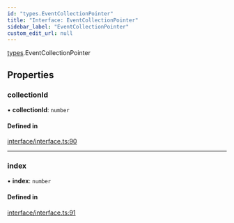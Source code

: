 ```yaml
---
id: "types.EventCollectionPointer"
title: "Interface: EventCollectionPointer"
sidebar_label: "EventCollectionPointer"
custom_edit_url: null
---
```


[types](../namespaces/types.md).EventCollectionPointer

## Properties

### collectionId

• **collectionId**: `number`

#### Defined in

[interface/interface.ts:90](https://github.com/CityOfZion/isengard/blob/3adaf39/sdk/src/interface/interface.ts#L90)

___

### index

• **index**: `number`

#### Defined in

[interface/interface.ts:91](https://github.com/CityOfZion/isengard/blob/3adaf39/sdk/src/interface/interface.ts#L91)
